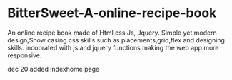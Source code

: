# BitterSweet-A-online-recipe-book
An online recipe book made of Html,css,Js, Jquery.
Simple yet modern design,Show casing css skills such as placements,grid,flex and designing skills.
incoprated with js and jquery functions making the web app more responsive.

dec 20 added indexhome page
